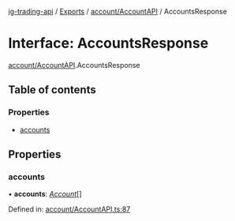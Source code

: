 [ig-trading-api](../README.md) / [Exports](../modules.md) / [account/AccountAPI](../modules/account_accountapi.md) / AccountsResponse

# Interface: AccountsResponse

[account/AccountAPI](../modules/account_accountapi.md).AccountsResponse

## Table of contents

### Properties

- [accounts](account_accountapi.accountsresponse.md#accounts)

## Properties

### accounts

• **accounts**: [_Account_](account_accountapi.account.md)[]

Defined in: [account/AccountAPI.ts:87](https://github.com/bennycode/ig-trading-api/blob/12afeb1/src/account/AccountAPI.ts#L87)
